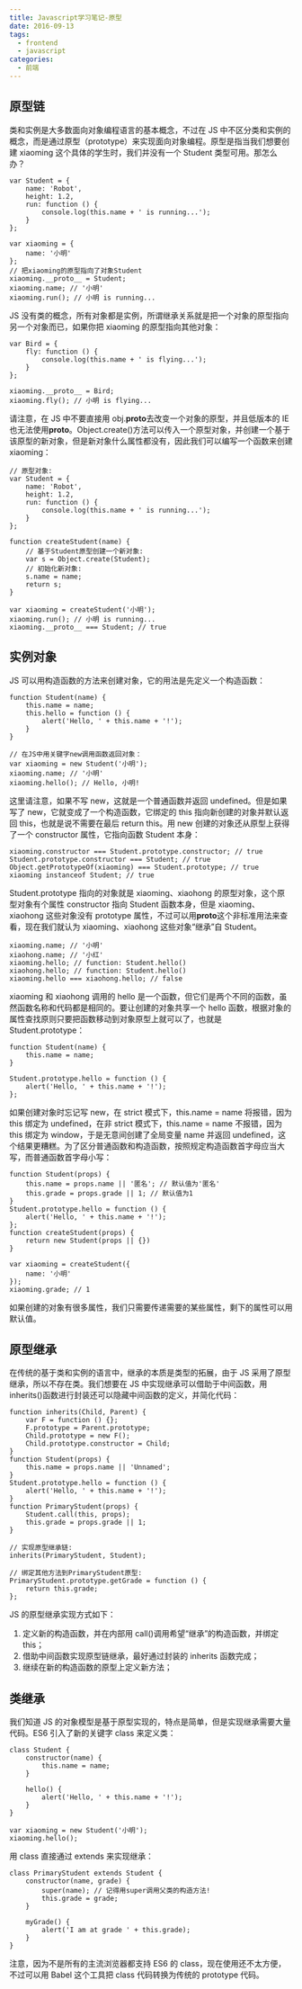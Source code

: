 ```yaml
---
title: Javascript学习笔记-原型
date: 2016-09-13
tags:
  - frontend
  - javascript
categories:
  - 前端
---
```


## 原型链

类和实例是大多数面向对象编程语言的基本概念，不过在 JS 中不区分类和实例的概念，而是通过原型（prototype）来实现面向对象编程。原型是指当我们想要创建 xiaoming 这个具体的学生时，我们并没有一个 Student 类型可用。那怎么办？

```
var Student = {
    name: 'Robot',
    height: 1.2,
    run: function () {
        console.log(this.name + ' is running...');
    }
};

var xiaoming = {
    name: '小明'
};
// 把xiaoming的原型指向了对象Student
xiaoming.__proto__ = Student;
xiaoming.name; // '小明'
xiaoming.run(); // 小明 is running...
```

JS 没有类的概念，所有对象都是实例，所谓继承关系就是把一个对象的原型指向另一个对象而已，如果你把 xiaoming 的原型指向其他对象：

```
var Bird = {
    fly: function () {
        console.log(this.name + ' is flying...');
    }
};

xiaoming.__proto__ = Bird;
xiaoming.fly(); // 小明 is flying...
```

请注意，在 JS 中不要直接用 obj.**proto**去改变一个对象的原型，并且低版本的 IE 也无法使用**proto**。Object.create()方法可以传入一个原型对象，并创建一个基于该原型的新对象，但是新对象什么属性都没有，因此我们可以编写一个函数来创建 xiaoming：

```
// 原型对象:
var Student = {
    name: 'Robot',
    height: 1.2,
    run: function () {
        console.log(this.name + ' is running...');
    }
};

function createStudent(name) {
    // 基于Student原型创建一个新对象:
    var s = Object.create(Student);
    // 初始化新对象:
    s.name = name;
    return s;
}

var xiaoming = createStudent('小明');
xiaoming.run(); // 小明 is running...
xiaoming.__proto__ === Student; // true
```

## 实例对象

JS 可以用构造函数的方法来创建对象，它的用法是先定义一个构造函数：

```
function Student(name) {
    this.name = name;
    this.hello = function () {
        alert('Hello, ' + this.name + '!');
    }
}

// 在JS中用关键字new调用函数返回对象：
var xiaoming = new Student('小明');
xiaoming.name; // '小明'
xiaoming.hello(); // Hello, 小明!
```

这里请注意，如果不写 new，这就是一个普通函数并返回 undefined。但是如果写了 new，它就变成了一个构造函数，它绑定的 this 指向新创建的对象并默认返回 this，也就是说不需要在最后 return this。用 new 创建的对象还从原型上获得了一个 constructor 属性，它指向函数 Student 本身：

```
xiaoming.constructor === Student.prototype.constructor; // true
Student.prototype.constructor === Student; // true
Object.getPrototypeOf(xiaoming) === Student.prototype; // true
xiaoming instanceof Student; // true
```

Student.prototype 指向的对象就是 xiaoming、xiaohong 的原型对象，这个原型对象有个属性 constructor 指向 Student 函数本身，但是 xiaoming、xiaohong 这些对象没有 prototype 属性，不过可以用**proto**这个非标准用法来查看，现在我们就认为 xiaoming、xiaohong 这些对象“继承”自 Student。

```
xiaoming.name; // '小明'
xiaohong.name; // '小红'
xiaoming.hello; // function: Student.hello()
xiaohong.hello; // function: Student.hello()
xiaoming.hello === xiaohong.hello; // false
```

xiaoming 和 xiaohong 调用的 hello 是一个函数，但它们是两个不同的函数，虽然函数名称和代码都是相同的。要让创建的对象共享一个 hello 函数，根据对象的属性查找原则只要把函数移动到对象原型上就可以了，也就是 Student.prototype：

```
function Student(name) {
    this.name = name;
}

Student.prototype.hello = function () {
    alert('Hello, ' + this.name + '!');
};
```

如果创建对象时忘记写 new，在 strict 模式下，this.name = name 将报错，因为 this 绑定为 undefined，在非 strict 模式下，this.name = name 不报错，因为 this 绑定为 window，于是无意间创建了全局变量 name 并返回 undefined，这个结果更糟糕。为了区分普通函数和构造函数，按照规定构造函数首字母应当大写，而普通函数首字母小写：

```
function Student(props) {
    this.name = props.name || '匿名'; // 默认值为'匿名'
    this.grade = props.grade || 1; // 默认值为1
}
Student.prototype.hello = function () {
    alert('Hello, ' + this.name + '!');
};
function createStudent(props) {
    return new Student(props || {})
}

var xiaoming = createStudent({
    name: '小明'
});
xiaoming.grade; // 1
```

如果创建的对象有很多属性，我们只需要传递需要的某些属性，剩下的属性可以用默认值。

## 原型继承

在传统的基于类和实例的语言中，继承的本质是类型的拓展，由于 JS 采用了原型继承，所以不存在类。我们想要在 JS 中实现继承可以借助于中间函数，用 inherits()函数进行封装还可以隐藏中间函数的定义，并简化代码：

```
function inherits(Child, Parent) {
    var F = function () {};
    F.prototype = Parent.prototype;
    Child.prototype = new F();
    Child.prototype.constructor = Child;
}
function Student(props) {
    this.name = props.name || 'Unnamed';
}
Student.prototype.hello = function () {
    alert('Hello, ' + this.name + '!');
}
function PrimaryStudent(props) {
    Student.call(this, props);
    this.grade = props.grade || 1;
}

// 实现原型继承链:
inherits(PrimaryStudent, Student);

// 绑定其他方法到PrimaryStudent原型:
PrimaryStudent.prototype.getGrade = function () {
    return this.grade;
};
```

JS 的原型继承实现方式如下：

1. 定义新的构造函数，并在内部用 call()调用希望“继承”的构造函数，并绑定 this；
2. 借助中间函数实现原型链继承，最好通过封装的 inherits 函数完成；
3. 继续在新的构造函数的原型上定义新方法；

## 类继承

我们知道 JS 的对象模型是基于原型实现的，特点是简单，但是实现继承需要大量代码。ES6 引入了新的关键字 class 来定义类：

```
class Student {
    constructor(name) {
        this.name = name;
    }

    hello() {
        alert('Hello, ' + this.name + '!');
    }
}

var xiaoming = new Student('小明');
xiaoming.hello();
```

用 class 直接通过 extends 来实现继承：

```
class PrimaryStudent extends Student {
    constructor(name, grade) {
        super(name); // 记得用super调用父类的构造方法!
        this.grade = grade;
    }

    myGrade() {
        alert('I am at grade ' + this.grade);
    }
}
```

注意，因为不是所有的主流浏览器都支持 ES6 的 class，现在使用还不太方便，不过可以用 Babel 这个工具把 class 代码转换为传统的 prototype 代码。
